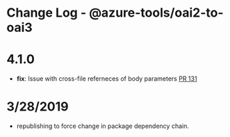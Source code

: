 # Change Log - @azure-tools/oai2-to-oai3

# 4.1.0
- **fix**: Issue with cross-file referneces of body parameters [PR 131](https://github.com/Azure/perks/pull/131)

# 3/28/2019
- republishing to force change in package dependency chain.
